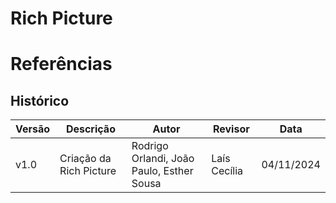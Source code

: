 # Rich Picture 




# Referências


## Histórico

| Versão | Descrição                  | Autor                         | Revisor | Data       |
|--------|----------------------------|-------------------------------|---------|------------|
| v1.0   | Criação da Rich Picture | Rodrigo Orlandi, João Paulo, Esther Sousa     | Laís Cecília       | 04/11/2024 |
